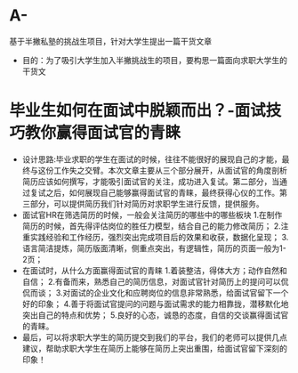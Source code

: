 # A-
基于半撇私塾的挑战生项目，针对大学生提出一篇干货文章
* 目的：为了吸引大学生加入半撇挑战生的项目，要构思一篇面向求职大学生的干货文
# 毕业生如何在面试中脱颖而出？-面试技巧教你赢得面试官的青睐
* 设计思路:毕业求职的学生在面试的时候，往往不能很好的展现自己的才能，最终与这份工作失之交臂。本次文章主要从三个部分展开，从面试官的角度剖析简历应该如何撰写，才能吸引面试官的关注，成功进入复试。第二部分，当通过复试之后，如何展现自己能够赢得面试官的青睐，最终获得心仪的工作。第三部分，可以提供简历我们针对简历对求职学生进行反馈，提供服务。
* 面试官HR在筛选简历的时候，一般会关注简历的哪些中的哪些板块
1.在制作简历的时候，首先得评估岗位的胜任力模型，结合自己的能力修改简历；
2.注重实践经验和工作经历，强烈突出完成项目后的效果和收获，数据化呈现；
3.语言简洁提炼，简历版面清晰，侧重点突出，有逻辑性，简历的页面一般为1-2页；
* 在面试时，从什么方面赢得面试官的青睐
1.着装整洁，得体大方；动作自然和自信；
2.有备而来，熟悉自己的简历信息，对面试官针对简历上的提问可以侃侃而谈；
3.对面试的企业文化和应聘岗位的信息非常熟悉，给面试官留下一个好的印象；
4.善于将面试官提问的问题与面试需求的能力相靠拢，潜移默化地突出自己的特点和优势；
5.良好的心态，诚恳的态度，自信的交谈赢得面试官的青睐。
* 最后，可以将求职大学生的简历提交到我们的平台，我们的老师可以提供几点建议，帮助求职大学生在简历上能够在简历上突出重围，给面试官留下深刻的印象！
